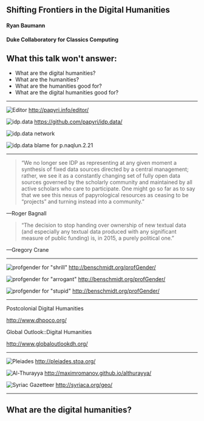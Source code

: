 ## Shifting Frontiers in the Digital Humanities
#### Ryan Baumann
#### Duke Collaboratory for Classics Computing


## What this talk won't answer:<!-- .element: class="fragment" data-fragment-index="5" -->
* What are the digital humanities?<!-- .element: class="fragment" data-fragment-index="1" -->
* What are the humanities?<!-- .element: class="fragment" data-fragment-index="2" -->
* What are the humanities good for?<!-- .element: class="fragment" data-fragment-index="3" -->
* What are the digital humanities good for?<!-- .element: class="fragment" data-fragment-index="4" -->


<!-- .slide: data-background="../assets/Shifting_Frontiers/fermat.jpg" -->

---

![Editor](../assets/Shifting_Frontiers/editor.jpg)
<http://papyri.info/editor/>


![idp.data](../assets/Shifting_Frontiers/idpdata.jpg)
<https://github.com/papyri/idp.data/>


![idp.data network](../assets/Shifting_Frontiers/network.png)


![idp.data blame for p.naqlun.2.21](../assets/Shifting_Frontiers/blame.png)

---

> “We no longer see IDP as representing at any given moment a synthesis of fixed data sources directed by a central management; rather, we see it as a constantly changing set of fully open data sources governed by the scholarly community and maintained by all active scholars who care to participate. One might go so far as to say that we see this nexus of papyrological resources as ceasing to be “projects” and turning instead into a community.”

—Roger Bagnall


> “The decision to stop handing over ownership of new textual data (and especially any textual data produced with any significant measure of public funding) is, in 2015, a purely political one.”

—Gregory Crane

---

![profgender for "shrill"](../assets/Shifting_Frontiers/profgender_shrill.png)
<http://benschmidt.org/profGender/>


![profgender for "arrogant"](../assets/Shifting_Frontiers/profgender_arrogant.png)
<http://benschmidt.org/profGender/>


![profgender for "stupid"](../assets/Shifting_Frontiers/profgender_stupid.png)
<http://benschmidt.org/profGender/>

---

Postcolonial Digital Humanities<!-- .element: class="fragment" data-fragment-index="1" -->

<http://www.dhpoco.org/><!-- .element: class="fragment" data-fragment-index="1" -->

Global Outlook::Digital Humanities<!-- .element: class="fragment" data-fragment-index="2" -->

<http://www.globaloutlookdh.org/><!-- .element: class="fragment" data-fragment-index="2" -->

---

![Pleiades](../assets/Geomining_the_Ancient_World/pleiades.jpg)
<http://pleiades.stoa.org/>


![Al-Thurayya](../assets/Geomining_the_Ancient_World/althurayya.jpg)
<http://maximromanov.github.io/althurayya/>


![Syriac Gazetteer](../assets/Shifting_Frontiers/syriac_map.jpg)
<http://syriaca.org/geo/>

---

## What are the digital humanities?
